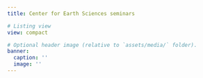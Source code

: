 ```yaml
---
title: Center for Earth Sciences seminars

# Listing view
view: compact

# Optional header image (relative to `assets/media/` folder).
banner:
  caption: ''
  image: ''
---
```

